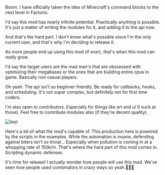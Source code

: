 Boom. I have officially taken the idea of Minecraft's command blocks to the next level in Factorio. 

I'd say this mod has nearly infinite potential. Practically anything is possible. It's just a matter of writing the modules for it, and adding it to the api now. 

And that's the hard part. I don't know what's possible since I'm the only current user, and that's why I'm deciding to release it. 

As more people end up using this mod (if ever), that's when this mod can really grow. 

I'd say the target users are the mad man's that are obssessed with optimizing their megabases or the ones that are building entire cpus in game. Basically non casual players.

Oh yeah. The api isn't so beginner friendly. Be ready for callbacks, hooks, and scheduling. It's not super complex, but definitely not for first time coders.

I'm also open to contributors. Especially for things like art and ui (I suck at those). Feel free to contribute modules also (if they're decent quality).


![test](https://github.com/user-attachments/assets/964df618-3463-4c83-be5d-af78ba0bff97)

Here's a bit of what the mod's capable of. This production here is powered by the scripts in the examples. While the automation is insane, defending against biters isn't so trivial... Especially when pollution is coming in at a whopping rate of 150k/m. That's where the hard part of this mod comes in. Scripting dynamic defenses.


It's time for release! I actually wonder how people will use this mod. We've seen how people used combinators in crazy ways so yeah.🚚🚚🚚


